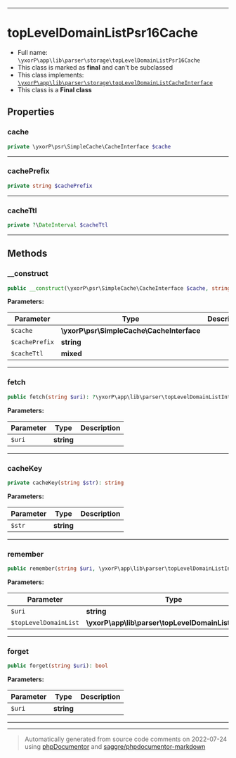 ***

# topLevelDomainListPsr16Cache





* Full name: `\yxorP\app\lib\parser\storage\topLevelDomainListPsr16Cache`
* This class is marked as **final** and can't be subclassed
* This class implements:
[`\yxorP\app\lib\parser\storage\topLevelDomainListCacheInterface`](./topLevelDomainListCacheInterface.md)
* This class is a **Final class**



## Properties


### cache



```php
private \yxorP\psr\SimpleCache\CacheInterface $cache
```






***

### cachePrefix



```php
private string $cachePrefix
```






***

### cacheTtl



```php
private ?\DateInterval $cacheTtl
```






***

## Methods


### __construct



```php
public __construct(\yxorP\psr\SimpleCache\CacheInterface $cache, string $cachePrefix = &#039;&#039;, mixed $cacheTtl = null): mixed
```








**Parameters:**

| Parameter | Type | Description |
|-----------|------|-------------|
| `$cache` | **\yxorP\psr\SimpleCache\CacheInterface** |  |
| `$cachePrefix` | **string** |  |
| `$cacheTtl` | **mixed** |  |




***

### fetch



```php
public fetch(string $uri): ?\yxorP\app\lib\parser\topLevelDomainListInterface
```








**Parameters:**

| Parameter | Type | Description |
|-----------|------|-------------|
| `$uri` | **string** |  |




***

### cacheKey



```php
private cacheKey(string $str): string
```








**Parameters:**

| Parameter | Type | Description |
|-----------|------|-------------|
| `$str` | **string** |  |




***

### remember



```php
public remember(string $uri, \yxorP\app\lib\parser\topLevelDomainListInterface $topLevelDomainList): bool
```








**Parameters:**

| Parameter | Type | Description |
|-----------|------|-------------|
| `$uri` | **string** |  |
| `$topLevelDomainList` | **\yxorP\app\lib\parser\topLevelDomainListInterface** |  |




***

### forget



```php
public forget(string $uri): bool
```








**Parameters:**

| Parameter | Type | Description |
|-----------|------|-------------|
| `$uri` | **string** |  |




***


***
> Automatically generated from source code comments on 2022-07-24 using [phpDocumentor](http://www.phpdoc.org/) and [saggre/phpdocumentor-markdown](https://github.com/Saggre/phpDocumentor-markdown)
